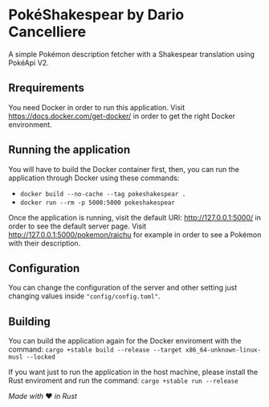 PokéShakespear by Dario Cancelliere
=====
A simple Pokémon description fetcher with a Shakespear translation using PokéApi V2.

Rrequirements
---------
You need Docker in order to run this application. Visit https://docs.docker.com/get-docker/ in order to get the right Docker environment.

Running the application
---------
You will have to build the Docker container first, then, you can run the application through Docker using these commands:
* `docker build --no-cache --tag pokeshakespear .`
* `docker run --rm -p 5000:5000 pokeshakespear`

Once the application is running, visit the default URI: http://127.0.0.1:5000/ in order to see the default server page.
Visit http://127.0.0.1:5000/pokemon/raichu for example in order to see a Pokémon with their description.

Configuration
---------
You can change the configuration of the server and other setting just changing values inside `"config/config.toml"`.

Building
---------
You can build the application again for the Docker enviroment with the command: `cargo +stable build --release --target x86_64-unknown-linux-musl --locked`

If you want just to run the application in the host machine, please install the Rust enviroment and run the command: `cargo +stable run --release`

_Made with_ ❤️ _in Rust_